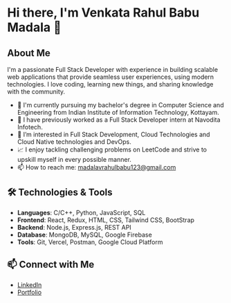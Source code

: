 # Hi there, I'm Venkata Rahul Babu Madala 👋

## About Me
I'm a passionate Full Stack Developer with experience in building scalable web applications that provide seamless user experiences, using modern technologies. I love coding, learning new things, and sharing knowledge with the community.

- 🌱 I'm currently pursuing my bachelor's degree in Computer Science and Engineering from Indian Institute of Information Technology, Kottayam.
- 📝 I have previously worked as a Full Stack Developer intern at Navodita Infotech.
- 🔭 I’m interested in Full Stack Development, Cloud Technologies and Cloud Native technologies and DevOps.
- 📈 I enjoy tackling challenging problems on LeetCode and strive to upskill myself in every possible manner.
- 📫 How to reach me: madalavrahulbabu123@gmail.com

## 🛠️ Technologies & Tools
- **Languages**: C/C++, Python, JavaScript, SQL
- **Frontend**: React, Redux, HTML, CSS, Tailwind CSS, BootStrap
- **Backend**: Node.js, Express.js, REST API
- **Database**: MongoDB, MySQL, Google Firebase
- **Tools**: Git, Vercel, Postman, Google Cloud Platform

## 📫 Connect with Me
- [LinkedIn](https://www.linkedin.com/in/venkata-rahul-babu-madala-94293025b/)
- [Portfolio](https://itsrahul.vercel.app)
